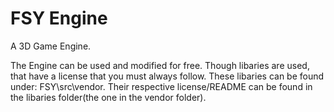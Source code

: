 # FSY Engine
 A 3D Game Engine.

The Engine can be used and modified for free.
Though libaries are used, that have a license that you must always follow.
These libaries can be found under: FSY\src\vendor. Their respective license/README
can be found in the libaries folder(the one in the vendor folder).